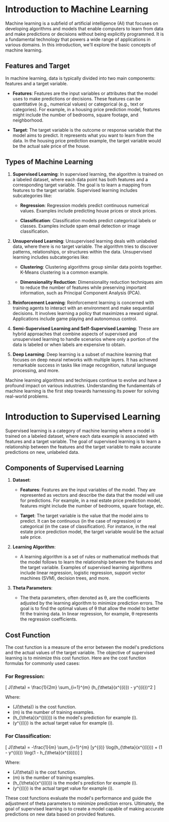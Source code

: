 # Introduction to Machine Learning

Machine learning is a subfield of artificial intelligence (AI) that focuses on developing algorithms and models that enable computers to learn from data and make predictions or decisions without being explicitly programmed. It is a fundamental technology that powers a wide range of applications in various domains. In this introduction, we'll explore the basic concepts of machine learning.

## Features and Target

In machine learning, data is typically divided into two main components: features and a target variable.

- **Features**: Features are the input variables or attributes that the model uses to make predictions or decisions. These features can be quantitative (e.g., numerical values) or categorical (e.g., text or categories). For example, in a housing price prediction model, features might include the number of bedrooms, square footage, and neighborhood.

- **Target**: The target variable is the outcome or response variable that the model aims to predict. It represents what you want to learn from the data. In the housing price prediction example, the target variable would be the actual sale price of the house.

## Types of Machine Learning

1. **Supervised Learning**: In supervised learning, the algorithm is trained on a labeled dataset, where each data point has both features and a corresponding target variable. The goal is to learn a mapping from features to the target variable. Supervised learning includes subcategories like:

   - **Regression**: Regression models predict continuous numerical values. Examples include predicting house prices or stock prices.

   - **Classification**: Classification models predict categorical labels or classes. Examples include spam email detection or image classification.

2. **Unsupervised Learning**: Unsupervised learning deals with unlabeled data, where there is no target variable. The algorithm tries to discover patterns, relationships, or structures within the data. Unsupervised learning includes subcategories like:

   - **Clustering**: Clustering algorithms group similar data points together. K-Means clustering is a common example.

   - **Dimensionality Reduction**: Dimensionality reduction techniques aim to reduce the number of features while preserving important information, such as Principal Component Analysis (PCA).

3. **Reinforcement Learning**: Reinforcement learning is concerned with training agents to interact with an environment and make sequential decisions. It involves learning a policy that maximizes a reward signal. Applications include game playing and autonomous control.

4. **Semi-Supervised Learning and Self-Supervised Learning**: These are hybrid approaches that combine aspects of supervised and unsupervised learning to handle scenarios where only a portion of the data is labeled or when labels are expensive to obtain.

5. **Deep Learning**: Deep learning is a subset of machine learning that focuses on deep neural networks with multiple layers. It has achieved remarkable success in tasks like image recognition, natural language processing, and more.

Machine learning algorithms and techniques continue to evolve and have a profound impact on various industries. Understanding the fundamentals of machine learning is the first step towards harnessing its power for solving real-world problems.


# Introduction to Supervised Learning

Supervised learning is a category of machine learning where a model is trained on a labeled dataset, where each data example is associated with features and a target variable. The goal of supervised learning is to learn a relationship between the features and the target variable to make accurate predictions on new, unlabeled data.

## Components of Supervised Learning

1. **Dataset**:
   - **Features**: Features are the input variables of the model. They are represented as vectors and describe the data that the model will use for predictions. For example, in a real estate price prediction model, features might include the number of bedrooms, square footage, etc.

   - **Target**: The target variable is the value that the model aims to predict. It can be continuous (in the case of regression) or categorical (in the case of classification). For instance, in the real estate price prediction model, the target variable would be the actual sale price.

2. **Learning Algorithm**:
   - A learning algorithm is a set of rules or mathematical methods that the model follows to learn the relationship between the features and the target variable. Examples of supervised learning algorithms include linear regression, logistic regression, support vector machines (SVM), decision trees, and more.

3. **Theta Parameters**:
   - The theta parameters, often denoted as θ, are the coefficients adjusted by the learning algorithm to minimize prediction errors. The goal is to find the optimal values of θ that allow the model to better fit the training data. In linear regression, for example, θ represents the regression coefficients.

## Cost Function

The cost function is a measure of the error between the model's predictions and the actual values of the target variable. The objective of supervised learning is to minimize this cost function. Here are the cost function formulas for commonly used cases:

### For Regression:
\[
J(\theta) = \frac{1}{2m} \sum_{i=1}^{m} (h_{\theta}(x^{(i)}) - y^{(i)})^2
\]

Where:
- \(J(\theta)\) is the cost function.
- \(m\) is the number of training examples.
- \(h_{\theta}(x^{(i)})\) is the model's prediction for example \(i\).
- \(y^{(i)}\) is the actual target value for example \(i\).

### For Classification:
\[
J(\theta) = -\frac{1}{m} \sum_{i=1}^{m} [y^{(i)} \log(h_{\theta}(x^{(i)})) + (1 - y^{(i)}) \log(1 - h_{\theta}(x^{(i)}))]
\]

Where:
- \(J(\theta)\) is the cost function.
- \(m\) is the number of training examples.
- \(h_{\theta}(x^{(i)})\) is the model's prediction for example \(i\).
- \(y^{(i)}\) is the actual target value for example \(i\).

These cost functions evaluate the model's performance and guide the adjustment of theta parameters to minimize prediction errors. Ultimately, the goal of supervised learning is to create a model capable of making accurate predictions on new data based on provided features.



